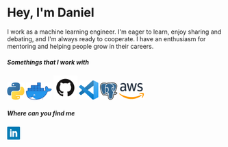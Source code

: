 # Hey, I'm Daniel

I work as a machine learning engineer. I'm eager to learn, enjoy sharing and debating, and I'm always ready to cooperate. I have an enthusiasm for mentoring and helping people grow in their careers.

##### Somethings that I work with

![python](https://github.com/FerrariDG/FerrariDG/raw/master/icons/python-40x40.png) 
![docker](https://github.com/FerrariDG/FerrariDG/raw/master/icons/docker-60x40.png) 
![github](https://github.com/FerrariDG/FerrariDG/raw/master/icons/github-56x56.png) 
![vscode](https://github.com/FerrariDG/FerrariDG/raw/master/icons/vscode-45x45.png) 
![postgresql](https://github.com/FerrariDG/FerrariDG/raw/master/icons/pg-40x40.png) 
![aws](https://github.com/FerrariDG/FerrariDG/raw/master/icons/aws-60x40.png)

##### Where can you find me

[![linkedin](https://github.com/FerrariDG/FerrariDG/raw/master/icons/linkedin-30x30.png)](https://www.linkedin.com/in/ferraridg)

